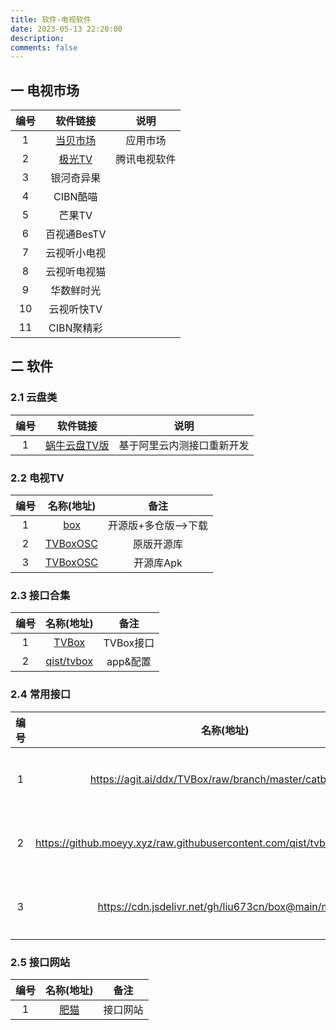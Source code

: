 ```yaml
---
title: 软件-电视软件
date: 2023-05-13 22:20:00
description: 
comments: false
---
```


## 一 电视市场

| 编号 |             软件链接              |     说明     |
| :--: | :-------------------------------: | :----------: |
|  1   | [当贝市场](https://www.znds.com/) |   应用市场   |
|  2   |   [极光TV](https://tv.qq.com/)    | 腾讯电视软件 |
|  3   |            银河奇异果             |              |
|  4   |             CIBN酷喵              |              |
|  5   |              芒果TV               |              |
|  6   |            百视通BesTV            |              |
|  7   |           云视听小电视            |              |
|  8   |           云视听电视猫            |              |
|  9   |            华数鲜时光             |              |
|  10  |            云视听快TV             |              |
|  11  |            CIBN聚精彩             |              |

## 二 软件

### 2.1 云盘类

| 编号 |                    软件链接                    |            说明            |
| :--: | :--------------------------------------------: | :------------------------: |
|  1   | [蜗牛云盘TV版](https://qq528.github.io/snail/) | 基于阿里云内测接口重新开发 |

### 2.2 电视TV

| 编号 |                        名称(地址)                        |        备注         |
| :--: | :------------------------------------------------------: | :-----------------: |
|  1   |          [box](https://github.com/liu673cn/box)          | 开源版+多仓版—>下载 |
|  2   | [TVBoxOSC](https://github.com/CatVodTVOfficial/TVBoxOSC) |     原版开源库      |
|  3   |   [TVBoxOSC](https://github.com/o0HalfLife0o/TVBoxOSC)   |      开源库Apk      |

### 2.3 接口合集

| 编号 |                   名称(地址)                    |   备注    |
| :--: | :---------------------------------------------: | :-------: |
|  1   |     [TVBox](https://github.com/2hacc/TVBox)     | TVBox接口 |
|  2   | [qist/tvbox](https://githubfast.com/qist/tvbox) | app&配置  |

### 2.4 常用接口

| 编号 |                          名称(地址)                          |   备注   |
| :--: | :----------------------------------------------------------: | :------: |
|  1   |   https://agit.ai/ddx/TVBox/raw/branch/master/catbox.json    | 网络提供 |
|  2   | https://github.moeyy.xyz/raw.githubusercontent.com/qist/tvbox/master/jsm.json | 电视使用 |
|  3   |     https://cdn.jsdelivr.net/gh/liu673cn/box@main/m.json     | 网络提供 |

### 2.5 接口网站

| 编号 |            名称(地址)             |   备注   |
| :--: | :-------------------------------: | :------: |
|  1   | [肥猫](https://xn--z7x900a.love/) | 接口网站 |

